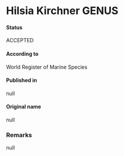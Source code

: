Hilsia Kirchner GENUS
=======

#### Status
ACCEPTED

#### According to
World Register of Marine Species

#### Published in
null

#### Original name
null

### Remarks
null